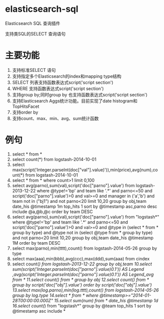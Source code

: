 elasticsearch-sql
=================

 Elasticsearch SQL 查询插件

 支持类SQL的SELECT 查询语句


 主要功能
=================
1. 支持标准SELECT 语句
2. 支持指定多个Elasticsearch的index和mapping type结构
3. SELECT 列表支持函数表达式script('script section')
4. WHERE 支持函数表达式script('script section')
5. 支持group by;同时group by 也支持函数表达式script('script section')
6. 支持Elasticsearch Aggs统计功能。目前实现了date histogram和TopHitsFacet
7. 支持order by
8. 支持count、max、min、avg、sum统计函数


 例句
=================
1. select * from *  
2. select count(*) from logstash-2014-10-01
3. select max(script('Integer.parseInt(doc["val"].value)')),min(price),avg(num),count(*) from logstash-2014-10-01
4. select * from * where count>1 limit 0,100
5. select avg(parno),sum(val),script('doc["parno"].value') from logstash-2013-12-22 where @type!='bp' and team like '.*' and parno<=50 and script('doc["parno"].value')>0 and val>=0 and manager in ('a','b') and team not in ("bj1") and not parno<20 limit 10,20 group by obj,team date_his @timestamp 1m top_hits 1 sort by @timestamp asc,parno desc include @a,@b,@c order by team DESC
6. select avg(parno),sum(val),script('doc["parno"].value') from "logstash*" where @type!='bp' and team like '.*' and parno<=50 and script('doc["parno"].value')>0 and val>=0 and @type in (select * from * group by type) and @type not in (select @type from * group by type) and not parno<20 limit 10,20 group by obj,team date_his @timestamp 1M order by team DESC
7. select max(parno),min(tttt),count() from logstash-2014-05-26 group by type
8. select max(aaa),min(bbb),avg(ccc),max(ddd),sum(aaa) from cindex
9. select count(*) from logstash-2013-12-22 group by obj,team
10.select sum(script('Integer.parseInt(doc["parno"].value)*0.1')) AS Legend ,avg(script('Integer.parseInt(doc["parno"].value)*0.1')) AS Legend_avg from *
11.select count(*) from * group by obj
12.select count(*) from * group by script('doc["obj"].value') order by script('doc["obj"].value')
13.select max(log.parno),min(log.tttt),count() from logstash-2014-05-26 group by log.type
14.select * from * where @timestamp>="2014-01-28T00:00:00.000Z"
15.select sum(num) from * date_his @timestamp 1d
16.select count(*) from "logstash*" group by @team  top_hits 1 sort by @timestamp asc include *
